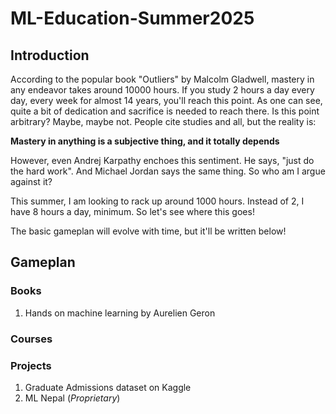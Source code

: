 # ML-Education-Summer2025


## Introduction 

According to the popular book "Outliers" by Malcolm Gladwell, mastery in any endeavor takes around 10000 hours. If you study 2 hours a day every day, every week for almost 14 years, you'll reach this point. As one can see, quite a bit of dedication and sacrifice is needed to reach there. Is this point arbitrary? Maybe, maybe not. People cite studies and all, but the reality is:

**Mastery in anything is a subjective thing, and it totally depends**

However, even Andrej Karpathy enchoes this sentiment. He says, "just do the hard work". And Michael Jordan says the same thing. So who am I argue against it?

This summer, I am looking to rack up around 1000 hours. Instead of 2, I have 8 hours a day, minimum. So let's see where this goes!

The basic gameplan will evolve with time, but it'll be written below!

## Gameplan

### Books

1. Hands on machine learning by Aurelien Geron

### Courses

### Projects

1. Graduate Admissions dataset on Kaggle
2. ML Nepal (*Proprietary*)
